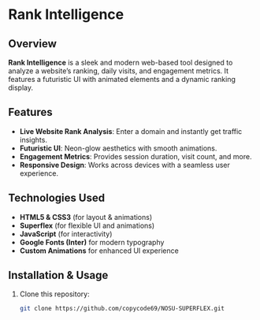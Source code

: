 # Rank Intelligence

## Overview
**Rank Intelligence** is a sleek and modern web-based tool designed to analyze a website’s ranking, daily visits, and engagement metrics. It features a futuristic UI with animated elements and a dynamic ranking display.

## Features
- **Live Website Rank Analysis**: Enter a domain and instantly get traffic insights.
- **Futuristic UI**: Neon-glow aesthetics with smooth animations.
- **Engagement Metrics**: Provides session duration, visit count, and more.
- **Responsive Design**: Works across devices with a seamless user experience.

## Technologies Used
- **HTML5 & CSS3** (for layout & animations)
- **Superflex** (for flexible UI and animations)
- **JavaScript** (for interactivity)
- **Google Fonts (Inter)** for modern typography
- **Custom Animations** for enhanced UI experience

## Installation & Usage
1. Clone this repository:
   ```sh
   git clone https://github.com/copycode69/NOSU-SUPERFLEX.git
